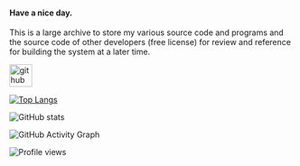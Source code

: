#### Have a nice day. 
This is a large archive to store my various source code and programs and the source code of other developers (free license) for review and reference for building the system at a later time.



[<img src='https://cdn.jsdelivr.net/npm/simple-icons@3.0.1/icons/github.svg' alt='github' height='40'>](https://github.com/RizkyKHapidsyah)  

[![Top Langs](https://github-readme-stats.vercel.app/api/top-langs/?username=RizkyKHapidsyah)](https://github.com/anuraghazra/github-readme-stats)

![GitHub stats](https://github-readme-stats.vercel.app/api?username=RizkyKHapidsyah&show_icons=true&count_private=true)  

![GitHub Activity Graph](https://activity-graph.herokuapp.com/graph?username=RizkyKHapidsyah)  

![Profile views](https://gpvc.arturio.dev/RizkyKHapidsyah)  
